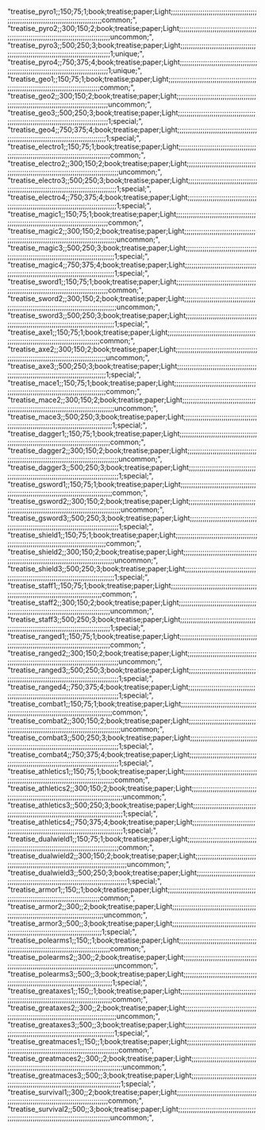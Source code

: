 "treatise_pyro1;;150;75;1;book;treatise;paper;Light;;;;;;;;;;;;;;;;;;;;;;;;;;;;;;;;;;;;;;;;;;;;;;;;;;;;;;;;;;;;;;;;;;;;;;;;;;;;;;;;;;;;;;common;",
"treatise_pyro2;;300;150;2;book;treatise;paper;Light;;;;;;;;;;;;;;;;;;;;;;;;;;;;;;;;;;;;;;;;;;;;;;;;;;;;;;;;;;;;;;;;;;;;;;;;;;;;;;;;;;;;;;uncommon;",
"treatise_pyro3;;500;250;3;book;treatise;paper;Light;;;;;;;;;;;;;;;;;;;;;;;;;;;;;;;;;;;;;;;;;;;;;;;;;;;;;;;;;;;;;;;;;;;;;;;;;;;;;;;;;;;;;1;unique;",
"treatise_pyro4;;750;375;4;book;treatise;paper;Light;;;;;;;;;;;;;;;;;;;;;;;;;;;;;;;;;;;;;;;;;;;;;;;;;;;;;;;;;;;;;;;;;;;;;;;;;;;;;;;;;;;;;1;unique;",
"treatise_geo1;;150;75;1;book;treatise;paper;Light;;;;;;;;;;;;;;;;;;;;;;;;;;;;;;;;;;;;;;;;;;;;;;;;;;;;;;;;;;;;;;;;;;;;;;;;;;;;;;;;;;;;;;common;",
"treatise_geo2;;300;150;2;book;treatise;paper;Light;;;;;;;;;;;;;;;;;;;;;;;;;;;;;;;;;;;;;;;;;;;;;;;;;;;;;;;;;;;;;;;;;;;;;;;;;;;;;;;;;;;;;;uncommon;",
"treatise_geo3;;500;250;3;book;treatise;paper;Light;;;;;;;;;;;;;;;;;;;;;;;;;;;;;;;;;;;;;;;;;;;;;;;;;;;;;;;;;;;;;;;;;;;;;;;;;;;;;;;;;;;;;1;special;",
"treatise_geo4;;750;375;4;book;treatise;paper;Light;;;;;;;;;;;;;;;;;;;;;;;;;;;;;;;;;;;;;;;;;;;;;;;;;;;;;;;;;;;;;;;;;;;;;;;;;;;;;;;;;;;;;1;special;",
"treatise_electro1;;150;75;1;book;treatise;paper;Light;;;;;;;;;;;;;;;;;;;;;;;;;;;;;;;;;;;;;;;;;;;;;;;;;;;;;;;;;;;;;;;;;;;;;;;;;;;;;;;;;;;;;;common;",
"treatise_electro2;;300;150;2;book;treatise;paper;Light;;;;;;;;;;;;;;;;;;;;;;;;;;;;;;;;;;;;;;;;;;;;;;;;;;;;;;;;;;;;;;;;;;;;;;;;;;;;;;;;;;;;;;uncommon;",
"treatise_electro3;;500;250;3;book;treatise;paper;Light;;;;;;;;;;;;;;;;;;;;;;;;;;;;;;;;;;;;;;;;;;;;;;;;;;;;;;;;;;;;;;;;;;;;;;;;;;;;;;;;;;;;;1;special;",
"treatise_electro4;;750;375;4;book;treatise;paper;Light;;;;;;;;;;;;;;;;;;;;;;;;;;;;;;;;;;;;;;;;;;;;;;;;;;;;;;;;;;;;;;;;;;;;;;;;;;;;;;;;;;;;;1;special;",
"treatise_magic1;;150;75;1;book;treatise;paper;Light;;;;;;;;;;;;;;;;;;;;;;;;;;;;;;;;;;;;;;;;;;;;;;;;;;;;;;;;;;;;;;;;;;;;;;;;;;;;;;;;;;;;;;common;",
"treatise_magic2;;300;150;2;book;treatise;paper;Light;;;;;;;;;;;;;;;;;;;;;;;;;;;;;;;;;;;;;;;;;;;;;;;;;;;;;;;;;;;;;;;;;;;;;;;;;;;;;;;;;;;;;;uncommon;",
"treatise_magic3;;500;250;3;book;treatise;paper;Light;;;;;;;;;;;;;;;;;;;;;;;;;;;;;;;;;;;;;;;;;;;;;;;;;;;;;;;;;;;;;;;;;;;;;;;;;;;;;;;;;;;;;1;special;",
"treatise_magic4;;750;375;4;book;treatise;paper;Light;;;;;;;;;;;;;;;;;;;;;;;;;;;;;;;;;;;;;;;;;;;;;;;;;;;;;;;;;;;;;;;;;;;;;;;;;;;;;;;;;;;;;1;special;",
"treatise_sword1;;150;75;1;book;treatise;paper;Light;;;;;;;;;;;;;;;;;;;;;;;;;;;;;;;;;;;;;;;;;;;;;;;;;;;;;;;;;;;;;;;;;;;;;;;;;;;;;;;;;;;;;;common;",
"treatise_sword2;;300;150;2;book;treatise;paper;Light;;;;;;;;;;;;;;;;;;;;;;;;;;;;;;;;;;;;;;;;;;;;;;;;;;;;;;;;;;;;;;;;;;;;;;;;;;;;;;;;;;;;;;uncommon;",
"treatise_sword3;;500;250;3;book;treatise;paper;Light;;;;;;;;;;;;;;;;;;;;;;;;;;;;;;;;;;;;;;;;;;;;;;;;;;;;;;;;;;;;;;;;;;;;;;;;;;;;;;;;;;;;;1;special;",
"treatise_axe1;;150;75;1;book;treatise;paper;Light;;;;;;;;;;;;;;;;;;;;;;;;;;;;;;;;;;;;;;;;;;;;;;;;;;;;;;;;;;;;;;;;;;;;;;;;;;;;;;;;;;;;;;common;",
"treatise_axe2;;300;150;2;book;treatise;paper;Light;;;;;;;;;;;;;;;;;;;;;;;;;;;;;;;;;;;;;;;;;;;;;;;;;;;;;;;;;;;;;;;;;;;;;;;;;;;;;;;;;;;;;;uncommon;",
"treatise_axe3;;500;250;3;book;treatise;paper;Light;;;;;;;;;;;;;;;;;;;;;;;;;;;;;;;;;;;;;;;;;;;;;;;;;;;;;;;;;;;;;;;;;;;;;;;;;;;;;;;;;;;;;1;special;",
"treatise_mace1;;150;75;1;book;treatise;paper;Light;;;;;;;;;;;;;;;;;;;;;;;;;;;;;;;;;;;;;;;;;;;;;;;;;;;;;;;;;;;;;;;;;;;;;;;;;;;;;;;;;;;;;;common;",
"treatise_mace2;;300;150;2;book;treatise;paper;Light;;;;;;;;;;;;;;;;;;;;;;;;;;;;;;;;;;;;;;;;;;;;;;;;;;;;;;;;;;;;;;;;;;;;;;;;;;;;;;;;;;;;;;uncommon;",
"treatise_mace3;;500;250;3;book;treatise;paper;Light;;;;;;;;;;;;;;;;;;;;;;;;;;;;;;;;;;;;;;;;;;;;;;;;;;;;;;;;;;;;;;;;;;;;;;;;;;;;;;;;;;;;;1;special;",
"treatise_dagger1;;150;75;1;book;treatise;paper;Light;;;;;;;;;;;;;;;;;;;;;;;;;;;;;;;;;;;;;;;;;;;;;;;;;;;;;;;;;;;;;;;;;;;;;;;;;;;;;;;;;;;;;;common;",
"treatise_dagger2;;300;150;2;book;treatise;paper;Light;;;;;;;;;;;;;;;;;;;;;;;;;;;;;;;;;;;;;;;;;;;;;;;;;;;;;;;;;;;;;;;;;;;;;;;;;;;;;;;;;;;;;;uncommon;",
"treatise_dagger3;;500;250;3;book;treatise;paper;Light;;;;;;;;;;;;;;;;;;;;;;;;;;;;;;;;;;;;;;;;;;;;;;;;;;;;;;;;;;;;;;;;;;;;;;;;;;;;;;;;;;;;;1;special;",
"treatise_gsword1;;150;75;1;book;treatise;paper;Light;;;;;;;;;;;;;;;;;;;;;;;;;;;;;;;;;;;;;;;;;;;;;;;;;;;;;;;;;;;;;;;;;;;;;;;;;;;;;;;;;;;;;;common;",
"treatise_gsword2;;300;150;2;book;treatise;paper;Light;;;;;;;;;;;;;;;;;;;;;;;;;;;;;;;;;;;;;;;;;;;;;;;;;;;;;;;;;;;;;;;;;;;;;;;;;;;;;;;;;;;;;;uncommon;",
"treatise_gsword3;;500;250;3;book;treatise;paper;Light;;;;;;;;;;;;;;;;;;;;;;;;;;;;;;;;;;;;;;;;;;;;;;;;;;;;;;;;;;;;;;;;;;;;;;;;;;;;;;;;;;;;;1;special;",
"treatise_shield1;;150;75;1;book;treatise;paper;Light;;;;;;;;;;;;;;;;;;;;;;;;;;;;;;;;;;;;;;;;;;;;;;;;;;;;;;;;;;;;;;;;;;;;;;;;;;;;;;;;;;;;;;common;",
"treatise_shield2;;300;150;2;book;treatise;paper;Light;;;;;;;;;;;;;;;;;;;;;;;;;;;;;;;;;;;;;;;;;;;;;;;;;;;;;;;;;;;;;;;;;;;;;;;;;;;;;;;;;;;;;;uncommon;",
"treatise_shield3;;500;250;3;book;treatise;paper;Light;;;;;;;;;;;;;;;;;;;;;;;;;;;;;;;;;;;;;;;;;;;;;;;;;;;;;;;;;;;;;;;;;;;;;;;;;;;;;;;;;;;;;1;special;",
"treatise_staff1;;150;75;1;book;treatise;paper;Light;;;;;;;;;;;;;;;;;;;;;;;;;;;;;;;;;;;;;;;;;;;;;;;;;;;;;;;;;;;;;;;;;;;;;;;;;;;;;;;;;;;;;;common;",
"treatise_staff2;;300;150;2;book;treatise;paper;Light;;;;;;;;;;;;;;;;;;;;;;;;;;;;;;;;;;;;;;;;;;;;;;;;;;;;;;;;;;;;;;;;;;;;;;;;;;;;;;;;;;;;;;uncommon;",
"treatise_staff3;;500;250;3;book;treatise;paper;Light;;;;;;;;;;;;;;;;;;;;;;;;;;;;;;;;;;;;;;;;;;;;;;;;;;;;;;;;;;;;;;;;;;;;;;;;;;;;;;;;;;;;;1;special;",
"treatise_ranged1;;150;75;1;book;treatise;paper;Light;;;;;;;;;;;;;;;;;;;;;;;;;;;;;;;;;;;;;;;;;;;;;;;;;;;;;;;;;;;;;;;;;;;;;;;;;;;;;;;;;;;;;;common;",
"treatise_ranged2;;300;150;2;book;treatise;paper;Light;;;;;;;;;;;;;;;;;;;;;;;;;;;;;;;;;;;;;;;;;;;;;;;;;;;;;;;;;;;;;;;;;;;;;;;;;;;;;;;;;;;;;;uncommon;",
"treatise_ranged3;;500;250;3;book;treatise;paper;Light;;;;;;;;;;;;;;;;;;;;;;;;;;;;;;;;;;;;;;;;;;;;;;;;;;;;;;;;;;;;;;;;;;;;;;;;;;;;;;;;;;;;;1;special;",
"treatise_ranged4;;750;375;4;book;treatise;paper;Light;;;;;;;;;;;;;;;;;;;;;;;;;;;;;;;;;;;;;;;;;;;;;;;;;;;;;;;;;;;;;;;;;;;;;;;;;;;;;;;;;;;;;1;special;",
"treatise_combat1;;150;75;1;book;treatise;paper;Light;;;;;;;;;;;;;;;;;;;;;;;;;;;;;;;;;;;;;;;;;;;;;;;;;;;;;;;;;;;;;;;;;;;;;;;;;;;;;;;;;;;;;;common;",
"treatise_combat2;;300;150;2;book;treatise;paper;Light;;;;;;;;;;;;;;;;;;;;;;;;;;;;;;;;;;;;;;;;;;;;;;;;;;;;;;;;;;;;;;;;;;;;;;;;;;;;;;;;;;;;;;uncommon;",
"treatise_combat3;;500;250;3;book;treatise;paper;Light;;;;;;;;;;;;;;;;;;;;;;;;;;;;;;;;;;;;;;;;;;;;;;;;;;;;;;;;;;;;;;;;;;;;;;;;;;;;;;;;;;;;;1;special;",
"treatise_combat4;;750;375;4;book;treatise;paper;Light;;;;;;;;;;;;;;;;;;;;;;;;;;;;;;;;;;;;;;;;;;;;;;;;;;;;;;;;;;;;;;;;;;;;;;;;;;;;;;;;;;;;;1;special;",
"treatise_athletics1;;150;75;1;book;treatise;paper;Light;;;;;;;;;;;;;;;;;;;;;;;;;;;;;;;;;;;;;;;;;;;;;;;;;;;;;;;;;;;;;;;;;;;;;;;;;;;;;;;;;;;;;;common;",
"treatise_athletics2;;300;150;2;book;treatise;paper;Light;;;;;;;;;;;;;;;;;;;;;;;;;;;;;;;;;;;;;;;;;;;;;;;;;;;;;;;;;;;;;;;;;;;;;;;;;;;;;;;;;;;;;;uncommon;",
"treatise_athletics3;;500;250;3;book;treatise;paper;Light;;;;;;;;;;;;;;;;;;;;;;;;;;;;;;;;;;;;;;;;;;;;;;;;;;;;;;;;;;;;;;;;;;;;;;;;;;;;;;;;;;;;;1;special;",
"treatise_athletics4;;750;375;4;book;treatise;paper;Light;;;;;;;;;;;;;;;;;;;;;;;;;;;;;;;;;;;;;;;;;;;;;;;;;;;;;;;;;;;;;;;;;;;;;;;;;;;;;;;;;;;;;1;special;",
"treatise_dualwield1;;150;75;1;book;treatise;paper;Light;;;;;;;;;;;;;;;;;;;;;;;;;;;;;;;;;;;;;;;;;;;;;;;;;;;;;;;;;;;;;;;;;;;;;;;;;;;;;;;;;;;;;;common;",
"treatise_dualwield2;;300;150;2;book;treatise;paper;Light;;;;;;;;;;;;;;;;;;;;;;;;;;;;;;;;;;;;;;;;;;;;;;;;;;;;;;;;;;;;;;;;;;;;;;;;;;;;;;;;;;;;;;uncommon;",
"treatise_dualwield3;;500;250;3;book;treatise;paper;Light;;;;;;;;;;;;;;;;;;;;;;;;;;;;;;;;;;;;;;;;;;;;;;;;;;;;;;;;;;;;;;;;;;;;;;;;;;;;;;;;;;;;;1;special;",
"treatise_armor1;;150;;1;book;treatise;paper;Light;;;;;;;;;;;;;;;;;;;;;;;;;;;;;;;;;;;;;;;;;;;;;;;;;;;;;;;;;;;;;;;;;;;;;;;;;;;;;;;;;;;;;;common;",
"treatise_armor2;;300;;2;book;treatise;paper;Light;;;;;;;;;;;;;;;;;;;;;;;;;;;;;;;;;;;;;;;;;;;;;;;;;;;;;;;;;;;;;;;;;;;;;;;;;;;;;;;;;;;;;;uncommon;",
"treatise_armor3;;500;;3;book;treatise;paper;Light;;;;;;;;;;;;;;;;;;;;;;;;;;;;;;;;;;;;;;;;;;;;;;;;;;;;;;;;;;;;;;;;;;;;;;;;;;;;;;;;;;;;;1;special;",
"treatise_polearms1;;150;;1;book;treatise;paper;Light;;;;;;;;;;;;;;;;;;;;;;;;;;;;;;;;;;;;;;;;;;;;;;;;;;;;;;;;;;;;;;;;;;;;;;;;;;;;;;;;;;;;;;common;",
"treatise_polearms2;;300;;2;book;treatise;paper;Light;;;;;;;;;;;;;;;;;;;;;;;;;;;;;;;;;;;;;;;;;;;;;;;;;;;;;;;;;;;;;;;;;;;;;;;;;;;;;;;;;;;;;;uncommon;",
"treatise_polearms3;;500;;3;book;treatise;paper;Light;;;;;;;;;;;;;;;;;;;;;;;;;;;;;;;;;;;;;;;;;;;;;;;;;;;;;;;;;;;;;;;;;;;;;;;;;;;;;;;;;;;;;1;special;",
"treatise_greataxes1;;150;;1;book;treatise;paper;Light;;;;;;;;;;;;;;;;;;;;;;;;;;;;;;;;;;;;;;;;;;;;;;;;;;;;;;;;;;;;;;;;;;;;;;;;;;;;;;;;;;;;;;common;",
"treatise_greataxes2;;300;;2;book;treatise;paper;Light;;;;;;;;;;;;;;;;;;;;;;;;;;;;;;;;;;;;;;;;;;;;;;;;;;;;;;;;;;;;;;;;;;;;;;;;;;;;;;;;;;;;;;uncommon;",
"treatise_greataxes3;;500;;3;book;treatise;paper;Light;;;;;;;;;;;;;;;;;;;;;;;;;;;;;;;;;;;;;;;;;;;;;;;;;;;;;;;;;;;;;;;;;;;;;;;;;;;;;;;;;;;;;1;special;",
"treatise_greatmaces1;;150;;1;book;treatise;paper;Light;;;;;;;;;;;;;;;;;;;;;;;;;;;;;;;;;;;;;;;;;;;;;;;;;;;;;;;;;;;;;;;;;;;;;;;;;;;;;;;;;;;;;;common;",
"treatise_greatmaces2;;300;;2;book;treatise;paper;Light;;;;;;;;;;;;;;;;;;;;;;;;;;;;;;;;;;;;;;;;;;;;;;;;;;;;;;;;;;;;;;;;;;;;;;;;;;;;;;;;;;;;;;uncommon;",
"treatise_greatmaces3;;500;;3;book;treatise;paper;Light;;;;;;;;;;;;;;;;;;;;;;;;;;;;;;;;;;;;;;;;;;;;;;;;;;;;;;;;;;;;;;;;;;;;;;;;;;;;;;;;;;;;;1;special;",
"treatise_survival1;;300;;2;book;treatise;paper;Light;;;;;;;;;;;;;;;;;;;;;;;;;;;;;;;;;;;;;;;;;;;;;;;;;;;;;;;;;;;;;;;;;;;;;;;;;;;;;;;;;;;;;;common;",
"treatise_survival2;;500;;3;book;treatise;paper;Light;;;;;;;;;;;;;;;;;;;;;;;;;;;;;;;;;;;;;;;;;;;;;;;;;;;;;;;;;;;;;;;;;;;;;;;;;;;;;;;;;;;;;;uncommon;",